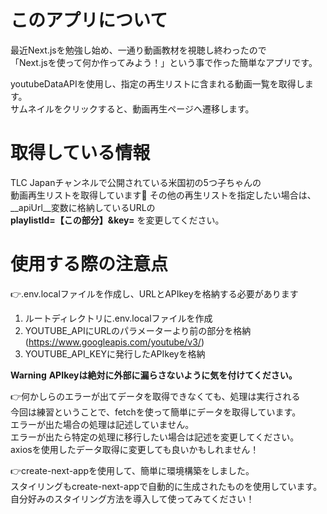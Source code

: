 # このアプリについて
最近Next.jsを勉強し始め、一通り動画教材を視聴し終わったので  
「Next.jsを使って何か作ってみよう！」という事で作った簡単なアプリです。  

youtubeDataAPIを使用し、指定の再生リストに含まれる動画一覧を取得します。  
サムネイルをクリックすると、動画再生ページへ遷移します。  


# 取得している情報
TLC Japanチャンネルで公開されている米国初の5つ子ちゃんの  
動画再生リストを取得しています🥰
その他の再生リストを指定したい場合は、__apiUrl__変数に格納しているURLの  
__playlistId=【この部分】&key=__ を変更してください。


# 使用する際の注意点
👉.env.localファイルを作成し、URLとAPIkeyを格納する必要があります
  1. ルートディレクトリに.env.localファイルを作成
  1. YOUTUBE_APIにURLのパラメーターより前の部分を格納
    (https://www.googleapis.com/youtube/v3/)
  1. YOUTUBE_API_KEYに発行したAPIkeyを格納

**Warning**
__APIkeyは絶対に外部に漏らさないように気を付けてください。__

👉何かしらのエラーが出てデータを取得できなくても、処理は実行される  
    今回は練習ということで、fetchを使って簡単にデータを取得しています。  
    エラーが出た場合の処理は記述していません。  
    エラーが出たら特定の処理に移行したい場合は記述を変更してください。  
    axiosを使用したデータ取得に変更しても良いかもしれません！  

👉create-next-appを使用して、簡単に環境構築をしました。  
    スタイリングもcreate-next-appで自動的に生成されたものを使用しています。  
    自分好みのスタイリング方法を導入して使ってみてください！
